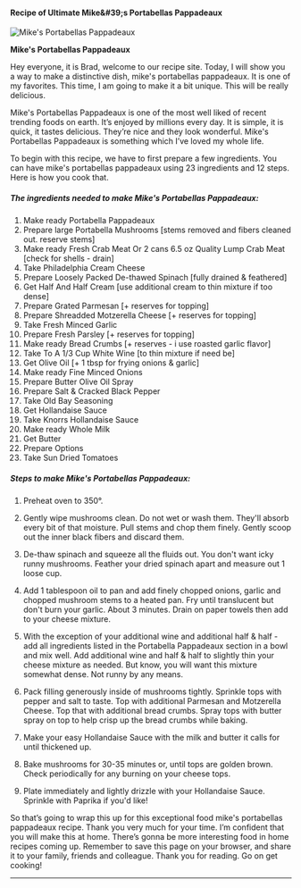             

#### Recipe of Ultimate Mike&amp;#39;s Portabellas Pappadeaux

![Mike's Portabellas Pappadeaux](https://img-global.cpcdn.com/recipes/6167540897677312/751x532cq70/mikes-portabellas-pappadeaux-recipe-main-photo.jpg)

**Mike's Portabellas Pappadeaux**

Hey everyone, it is Brad, welcome to our recipe site. Today, I will show you a way to make a distinctive dish, mike's portabellas pappadeaux. It is one of my favorites. This time, I am going to make it a bit unique. This will be really delicious.

Mike's Portabellas Pappadeaux is one of the most well liked of recent trending foods on earth. It’s enjoyed by millions every day. It is simple, it is quick, it tastes delicious. They’re nice and they look wonderful. Mike's Portabellas Pappadeaux is something which I’ve loved my whole life.

To begin with this recipe, we have to first prepare a few ingredients. You can have mike's portabellas pappadeaux using 23 ingredients and 12 steps. Here is how you cook that.

##### The ingredients needed to make Mike's Portabellas Pappadeaux:

1.  Make ready Portabella Pappadeaux
2.  Prepare large Portabella Mushrooms \[stems removed and fibers cleaned out. reserve stems\]
3.  Make ready Fresh Crab Meat Or 2 cans 6.5 oz Quality Lump Crab Meat \[check for shells - drain\]
4.  Take Philadelphia Cream Cheese
5.  Prepare Loosely Packed De-thawed Spinach \[fully drained & feathered\]
6.  Get Half And Half Cream \[use additional cream to thin mixture if too dense\]
7.  Prepare Grated Parmesan \[+ reserves for topping\]
8.  Prepare Shreadded Motzerella Cheese \[+ reserves for topping\]
9.  Take Fresh Minced Garlic
10.  Prepare Fresh Parsley \[+ reserves for topping\]
11.  Make ready Bread Crumbs \[+ reserves - i use roasted garlic flavor\]
12.  Take To A 1/3 Cup White Wine \[to thin mixture if need be\]
13.  Get Olive Oil \[+ 1 tbsp for frying onions & garlic\]
14.  Make ready Fine Minced Onions
15.  Prepare Butter Olive Oil Spray
16.  Prepare Salt & Cracked Black Pepper
17.  Take Old Bay Seasoning
18.  Get Hollandaise Sauce
19.  Take Knorrs Hollandaise Sauce
20.  Make ready Whole Milk
21.  Get Butter
22.  Prepare Options
23.  Take Sun Dried Tomatoes

##### Steps to make Mike's Portabellas Pappadeaux:

1.  Preheat oven to 350°.
2.  Gently wipe mushrooms clean. Do not wet or wash them. They'll absorb every bit of that moisture. Pull stems and chop them finely. Gently scoop out the inner black fibers and discard them.

6.  De-thaw spinach and squeeze all the fluids out. You don't want icky runny mushrooms. Feather your dried spinach apart and measure out 1 loose cup.
7.  Add 1 tablespoon oil to pan and add finely chopped onions, garlic and chopped mushroom stems to a heated pan. Fry until translucent but don't burn your garlic. About 3 minutes. Drain on paper towels then add to your cheese mixture.
8.  With the exception of your additional wine and additional half & half - add all ingredients listed in the Portabella Pappadeaux section in a bowl and mix well. Add additional wine and half & half to slightly thin your cheese mixture as needed. But know, you will want this mixture somewhat dense. Not runny by any means.
9.  Pack filling generously inside of mushrooms tightly. Sprinkle tops with pepper and salt to taste. Top with additional Parmesan and Motzerella Cheese. Top that with additional bread crumbs. Spray tops with butter spray on top to help crisp up the bread crumbs while baking.
10.  Make your easy Hollandaise Sauce with the milk and butter it calls for until thickened up.
11.  Bake mushrooms for 30-35 minutes or, until tops are golden brown. Check periodically for any burning on your cheese tops.
12.  Plate immediately and lightly drizzle with your Hollandaise Sauce. Sprinkle with Paprika if you'd like!

So that’s going to wrap this up for this exceptional food mike's portabellas pappadeaux recipe. Thank you very much for your time. I’m confident that you will make this at home. There’s gonna be more interesting food in home recipes coming up. Remember to save this page on your browser, and share it to your family, friends and colleague. Thank you for reading. Go on get cooking!

* * *